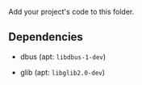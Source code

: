 Add your project's code to this folder.

## Dependencies

* dbus (apt: `libdbus-1-dev`)

* glib (apt: `libglib2.0-dev`)

